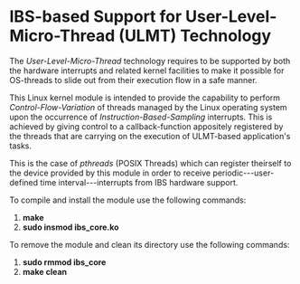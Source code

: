 # IBS-based Support for User-Level-Micro-Thread (ULMT) Technology

The *User-Level-Micro-Thread* technology requires to be supported by both the hardware interrupts and related kernel facilities to make it possible for OS-threads to slide out from their execution flow in a safe manner.

This Linux kernel module is intended to provide the capability to perform *Control-Flow-Variation* of threads managed by the Linux operating system upon the occurrence of *Instruction-Based-Sampling* interrupts. This is achieved by giving control to a callback-function appositely registered by the threads that are carrying on the execution of ULMT-based application's tasks.

This is the case of *pthreads* (POSIX Threads) which can register theirself to the device provided by this module in order to receive periodic---user-defined time interval---interrupts from IBS hardware support.

To compile and install the module use the following commands:
1. **make**
2. **sudo insmod ibs_core.ko**

To remove the module and clean its directory use the following commands:
1. **sudo rmmod ibs_core**
2. **make clean**

